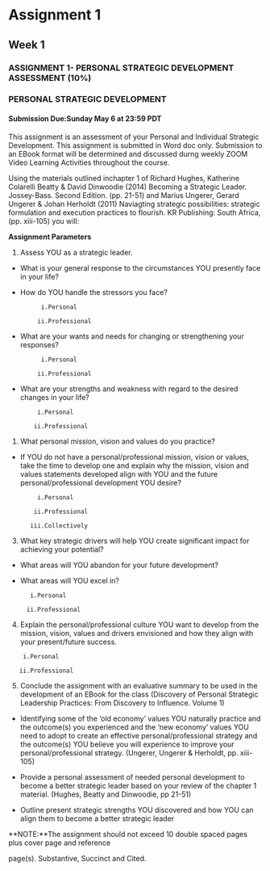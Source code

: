 # Assignment 1

## **Week 1**

### **ASSIGNMENT 1- PERSONAL STRATEGIC DEVELOPMENT ASSESSMENT \(10%\)**

### **PERSONAL STRATEGIC DEVELOPMENT**

#### **Submission Due:Sunday May 6 at 23:59 PDT**

This assignment is an assessment of your Personal and Individual Strategic Development. This assignment is submitted in Word doc only. Submission to an EBook format will be determined and discussed durng weekly ZOOM Video Learning Activities throughout the course.

Using the materials outlined inchapter 1 of Richard Hughes, Katherine Colarelli Beatty & David Dinwoodie \(2014\) Becoming a Strategic Leader. Jossey-Bass. Second Edition. \(pp. 21-51\) and Marius Ungerer, Gerard Ungerer & Johan Herholdt \(2011\) Naviagting strategic possibilities: strategic formulation and execution practices to flourish. KR Publishing: South Africa, \(pp. xiii-105\) you will:

**Assignment Parameters**

1. Assess YOU as a strategic leader.

* What is your general response to the circumstances YOU presently face in your life?

* How do YOU handle the stressors you face?

```
         i.Personal

        ii.Professional
```

* What are your wants and needs for changing or strengthening your responses?

```
         i.Personal

        ii.Professional
```

* What are your strengths and weakness with regard to the desired changes in your life?

```
        i.Personal

       ii.Professional
```

1. What personal mission, vision and values do you practice?

* If YOU do not have a personal/professional mission, vision or values, take the time to develop one and explain why the mission, vision and values statements developed align with YOU and the future personal/professional development YOU desire?

```
        i.Personal

       ii.Professional

      iii.Collectively
```

3. What key strategic drivers will help YOU create significant impact for achieving your potential?

* What areas will YOU abandon for your future development?

* What areas will YOU excel in?

```
      i.Personal

     ii.Professional
```

4. Explain the personal/professional culture YOU want to develop from the mission, vision, values and drivers envisioned and how they align with your present/future success.

```
    i.Personal

   ii.Professional
```

5. Conclude the assignment with an evaluative summary to be used in the development of an EBook for the class \(Discovery of Personal Strategic Leadership Practices: From Discovery to Influence. Volume 1\)

* Identifying some of the ‘old economy’ values YOU naturally practice and the outcome\(s\) you experienced and the ‘new economy’ values YOU need to adopt to create an effective personal/professional strategy and the outcome\(s\) YOU believe you will experience to improve your personal/professional strategy. \(Ungerer, Ungerer & Herholdt, pp. xiii-105\)

* Provide a personal assessment of needed personal development to become a better strategic leader based on your review of the chapter 1 material. \(Hughes, Beatty and Dinwoodie, pp 21-51\)

* Outline present strategic strengths YOU discovered and how YOU can align them to become a better strategic leader

**NOTE:**The assignment should not exceed 10 double spaced pages plus cover page and reference

page\(s\). Substantive, Succinct and Cited.


